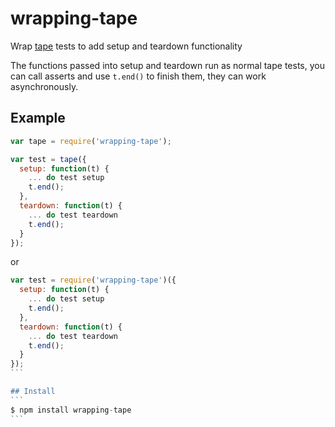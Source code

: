 # wrapping-tape

Wrap [tape](https://github.com/substack/tape) tests to add setup and teardown functionality

The functions passed into setup and teardown run as normal tape tests, you can call asserts and use `t.end()` to finish them, they can work asynchronously.

## Example

```` js
var tape = require('wrapping-tape');

var test = tape({
  setup: function(t) {
    ... do test setup
    t.end();
  },
  teardown: function(t) {
    ... do test teardown
    t.end();
  }
});
````

or

```` js
var test = require('wrapping-tape')({
  setup: function(t) {
    ... do test setup
    t.end();
  },
  teardown: function(t) {
    ... do test teardown
    t.end();
  }
});
```

## Install
```
$ npm install wrapping-tape
```
